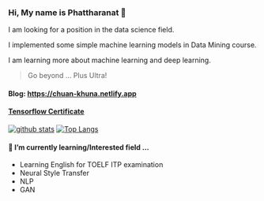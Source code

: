 ### Hi, My name is Phattharanat 👋

I am looking for a position in the data science field.

I implemented some simple machine learning models in Data Mining course.

I am learning more about machine learning and deep learning. 

> Go beyond ... Plus Ultra!

#### Blog: https://chuan-khuna.netlify.app

#### [Tensorflow Certificate](https://www.credential.net/425e55ab-ed24-446a-a8bc-2c5b80622af2#gs.uidr12)

[![github stats](https://github-readme-stats-chuan-khuna.vercel.app/api?username=chuan-khuna&theme=algolia&count_private=true)](https://github-readme-stats-chuan-khuna.vercel.app/api?username=chuan-khuna&theme=algolia&count_private=true)
[![Top Langs](https://github-readme-stats-chuan-khuna.vercel.app/api/top-langs/?username=chuan-khuna&langs_count=8&layout=compact&theme=algolia&card_width=445&hide=html,css,javascript)](https://github-readme-stats-chuan-khuna.vercel.app/api/top-langs/?username=chuan-khuna&langs_count=8&layout=compact&theme=algolia&card_width=445&hide=html,css,javascript)

#### 🌱 I’m currently learning/Interested field ...
- Learning English for TOELF ITP examination
- Neural Style Transfer
- NLP
- GAN

<!--
**chuan-khuna/chuan-khuna** is a ✨ _special_ ✨ repository because its `README.md` (this file) appears on your GitHub profile.

Here are some ideas to get you started:

- 🔭 I’m currently working on ...
- 🌱 I’m currently learning ...
- 👯 I’m looking to collaborate on ...
- 🤔 I’m looking for help with ...
- 💬 Ask me about ...
- 📫 How to reach me: ...
- 😄 Pronouns: ...
- ⚡ Fun fact: ...
-->
